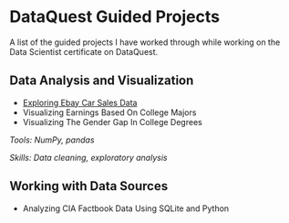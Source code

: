 # DataQuest Guided Projects
A list of the guided projects I have worked through while working on the Data Scientist certificate on DataQuest.

## Data Analysis and Visualization
- [Exploring Ebay Car Sales Data](https://github.com/jbinagia/dataquest-projects/blob/master/Ebay%20Auto%20Sales/Basics.ipynb)
- Visualizing Earnings Based On College Majors
- Visualizing The Gender Gap In College Degrees

*Tools: NumPy, pandas*

*Skills: Data cleaning, exploratory analysis*

## Working with Data Sources
- Analyzing CIA Factbook Data Using SQLite and Python
